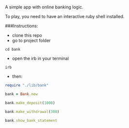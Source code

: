 A simple app with online banking logic.  

To play, you need to have an interactive ruby shell installed.  

###Instructions:

- clone this repo  
- go to project folder  
```
cd bank
```
- open the irb in your terminal  
```
irb
```
- then:

```ruby
require "./lib/bank"
```
```ruby
bank = Bank.new
```
```ruby
bank.make_deposit(1000)
```
```ruby
bank.make_withdrawal(300)
```
```ruby
bank.show_bank_statement
```
